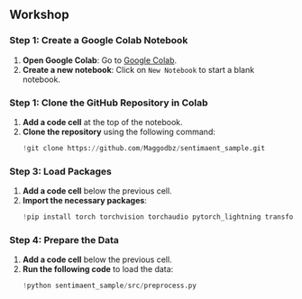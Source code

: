 ## Workshop

### Step 1: Create a Google Colab Notebook
1. **Open Google Colab**: Go to [Google Colab](https://colab.research.google.com/).
2. **Create a new notebook**: Click on `New Notebook` to start a blank notebook.

### Step 1: Clone the GitHub Repository in Colab
1. **Add a code cell** at the top of the notebook.
2. **Clone the repository** using the following command:
   ```python
   !git clone https://github.com/Maggodbz/sentimaent_sample.git
    ```

### Step 3: Load Packages
1. **Add a code cell** below the previous cell.
2. **Import the necessary packages**:
   ```python
   !pip install torch torchvision torchaudio pytorch_lightning transformers pandas
    ```

### Step 4: Prepare the Data
1. **Add a code cell** below the previous cell.
2. **Run the following code** to load the data:
   ```python
   !python sentimaent_sample/src/preprocess.py
   ```